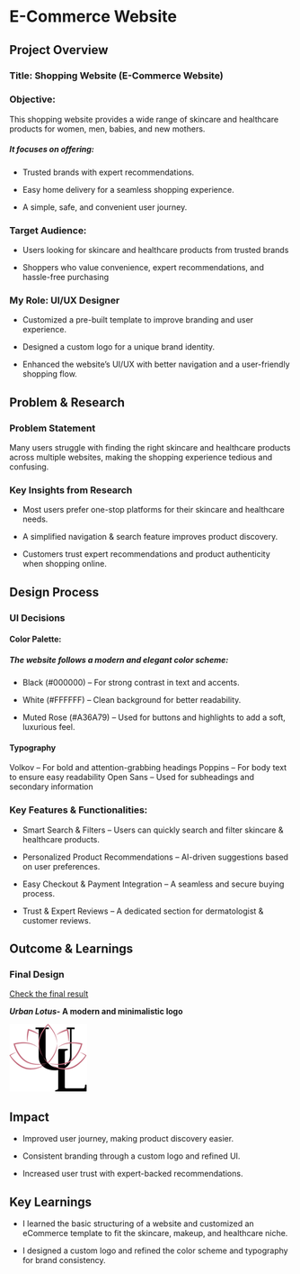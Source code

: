 # E-Commerce Website


## Project Overview


### Title: Shopping Website (E-Commerce Website)


### Objective:


This shopping website provides a wide range of skincare and healthcare products for women, men, babies, and new mothers. 


##### It focuses on offering:


- Trusted brands with expert recommendations.

  
- Easy home delivery for a seamless shopping experience.

  
- A simple, safe, and convenient user journey.

  
### Target Audience:


- Users looking for skincare and healthcare products from trusted brands

  
- Shoppers who value convenience, expert recommendations, and hassle-free purchasing

  
  
### My Role: UI/UX Designer


- Customized a pre-built template to improve branding and user experience.

  
- Designed a custom logo for a unique brand identity.

  
- Enhanced the website’s UI/UX with better navigation and a user-friendly shopping flow.

  
## Problem & Research


### Problem Statement


Many users struggle with finding the right skincare and healthcare products across multiple websites, making the shopping experience tedious and confusing.


### Key Insights from Research


- Most users prefer one-stop platforms for their skincare and healthcare needs.


- A simplified navigation & search feature improves product discovery.


- Customers trust expert recommendations and product authenticity when shopping online.


## Design Process


### UI Decisions


#### Color Palette:


##### The website follows a modern and elegant color scheme:


- Black (#000000) – For strong contrast in text and accents.


- White (#FFFFFF) – Clean background for better readability.

  
- Muted Rose (#A36A79) – Used for buttons and highlights to add a soft, luxurious feel.


#### Typography


Volkov – For bold and attention-grabbing headings
Poppins – For body text to ensure easy readability
Open Sans – Used for subheadings and secondary information


### Key Features & Functionalities:


- Smart Search & Filters – Users can quickly search and filter skincare & healthcare products.

  
- Personalized Product Recommendations – AI-driven suggestions based on user preferences.

  
- Easy Checkout & Payment Integration – A seamless and secure buying process.

  
- Trust & Expert Reviews – A dedicated section for dermatologist & customer reviews.


## Outcome & Learnings


### Final Design


[Check the final result](https://www.figma.com/design/aAGy0bwl8MJc7COBSeD8OR/Full-E-Commerce-Website-UI-UX-Design-(Community)?node-id=1-3&p=f&t=JbYQHCvW7wqZ7abw-0)


***Urban Lotus*- A modern and minimalistic logo**


![Logo](https://github.com/rizul2613/Rizul_portfolio/blob/main/urban%20lotus%20logo.png?raw=true)


## Impact


- Improved user journey, making product discovery easier.

  
- Consistent branding through a custom logo and refined UI.

  
- Increased user trust with expert-backed recommendations.


## Key Learnings


- I learned the basic structuring of a website and customized an eCommerce template to fit the skincare, makeup, and healthcare niche.

- I designed a custom logo and refined the color scheme and typography for brand consistency.



  








